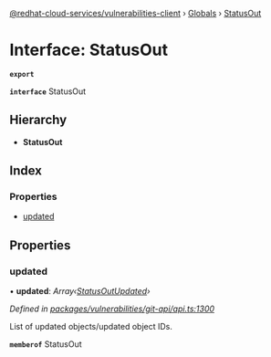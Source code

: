 [@redhat-cloud-services/vulnerabilities-client](../README.md) › [Globals](../globals.md) › [StatusOut](statusout.md)

# Interface: StatusOut

**`export`** 

**`interface`** StatusOut

## Hierarchy

* **StatusOut**

## Index

### Properties

* [updated](statusout.md#updated)

## Properties

###  updated

• **updated**: *Array‹[StatusOutUpdated](statusoutupdated.md)›*

*Defined in [packages/vulnerabilities/git-api/api.ts:1300](https://github.com/RedHatInsights/javascript-clients/blob/master/packages/vulnerabilities/git-api/api.ts#L1300)*

List of updated objects/updated object IDs.

**`memberof`** StatusOut
